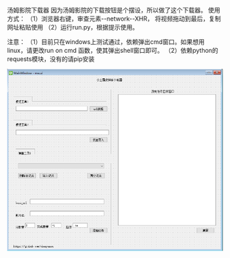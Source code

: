 汤姆影院下载器
因为汤姆影院的下载按钮是个摆设，所以做了这个下载器。
使用方式：
（1）浏览器右键，审查元素--network--XHR， 将视频拖动到最后，复制网址粘贴使用
（2）运行run.py，根据提示使用。

注意：
（1）目前只在windows上测试通过，依赖弹出cmd窗口。如果想用linux，请更改run on cmd 函数，使其弹出shell窗口即可。
（2）依赖python的requests模块，没有的请pip安装


![程序截图](https://github.com/chenyansu/tom_movie_downloader_with_gui/blob/master/%E7%A8%8B%E5%BA%8F%E6%88%AA%E5%9B%BE.png)
